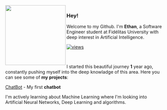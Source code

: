 <img height=190px align="left" src="https://icons.iconarchive.com/icons/artua/star-wars/256/R2D2-icon.png"> 

### Hey!

Welcome to my Github. I'm **Ethan**, a Software Engineer student at Fidélitas University with deep interest in Artificial Intelligence.

[![views](https://komarev.com/ghpvc/?username=3thanF&style=social&color=313131&label=views)](https://github.com/3thanF)

<br>

I started this beautiful journey **1** year ago, constantly pushing myself into the deep knowladge of this area. Here you can see some of **my projects**:

[ChatBot](https://github.com/3thanF/ChatBot_V1.git) - My first **chatbot**

I'm actively learning about Machine Learning where I'm looking into Artificial Neural Networks, Deep Learning and algorithms.
